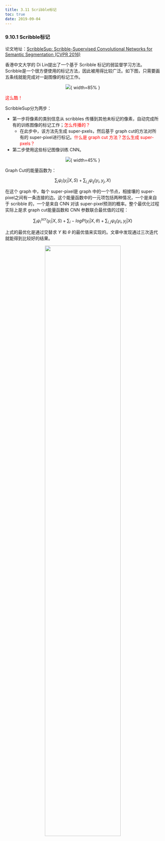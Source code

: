 ```yaml
---
title: 3.11 Scribble标记
toc: true
date: 2019-09-04
---
```


### 9.10.1 Scribble标记


论文地址：[ScribbleSup: Scribble-Supervised Convolutional Networks for Semantic Segmentation (CVPR 2016)](https://www.cv-foundation.org/openaccess/content_cvpr_2016/papers/Lin_ScribbleSup_Scribble-Supervised_Convolutional_CVPR_2016_paper.pdf)

香港中文大学的 Di Lin提出了一个基于 Scribble 标记的弱监督学习方法。Scribble是一个很方便使用的标记方法，因此被用得比较广泛。如下图，只需要画五条线就能完成对一副图像的标记工作。

<center>

![](http://images.iterate.site/blog/image/20190722/IFF6LQHoVba3.png?imageslim){ width=85% }

</center>

<span style="color:red;">这么酷！</span>


ScribbleSup分为两步：

- 第一步将像素的类别信息从 scribbles 传播到其他未标记的像素，自动完成所有的训练图像的标记工作；<span style="color:red;">怎么传播的？</span>
  - 在此步中，该方法先生成 super-pxels，然后基于 graph cut的方法对所有的 super-pixel进行标记。<span style="color:red;">什么是 graph cut 方法？怎么生成 super-pxels？</span>
- 第二步使用这些标记图像训练 CNN。

<center>

![](http://images.iterate.site/blog/image/20190722/pCurpgyMXaot.png?imageslim){ width=45% }

</center>



Graph Cut的能量函数为：

$$
\sum_{i}\psi _i\left(y_i|X,S\right)+\sum_{i,j}\psi_{ij}\left(y_i,y_j,X\right)
$$


在这个 graph 中，每个 super-pixel是 graph 中的一个节点，相接壤的 super-pixel之间有一条连接的边。这个能量函数中的一元项包括两种情况，一个是来自于 scribble 的，一个是来自 CNN 对该 super-pixel预测的概率。整个最优化过程实际上是求 graph cut能量函数和 CNN 参数联合最优值的过程：

$$
\sum_{i}\psi _i^{scr}\left(y_i|X,S\right)+\sum _i-logP\left(y_i| X,\theta\right)+\sum_{i,j}\psi _{ij}\left(y_i,y_j|X\right)
$$


上式的最优化是通过交替求 $Y$ 和 $\theta$ 的最优值来实现的。文章中发现通过三次迭代就能得到比较好的结果。

<p align="center">
    <img width="70%" height="70%" src="http://images.iterate.site/blog/image/20190722/I41njNxnTkox.png?imageslim">
</p>
